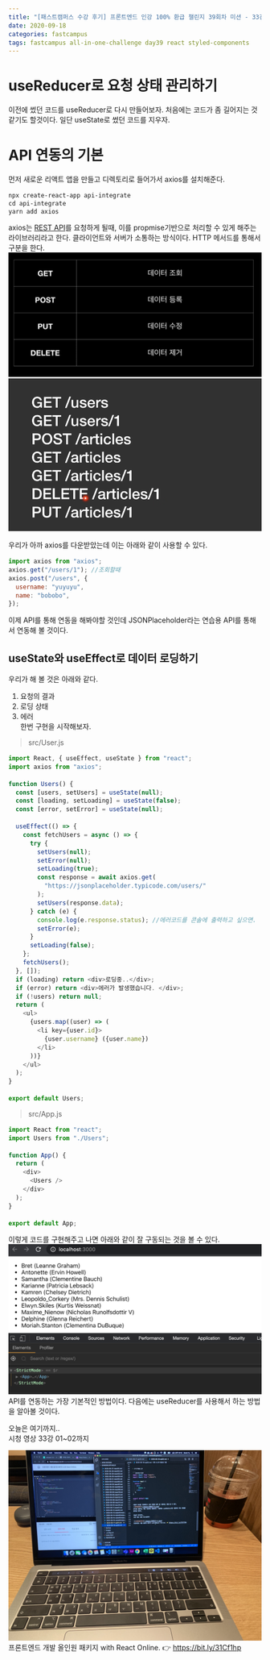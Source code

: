 ```yaml
---
title: "[패스트캠퍼스 수강 후기] 프론트엔드 인강 100% 환급 챌린지 39회차 미션 - 33강 useReducer, useAsync, 커스텀 Hook"
date: 2020-09-18
categories: fastcampus
tags: fastcampus all-in-one-challenge day39 react styled-components
---
```


# useReducer로 요청 상태 관리하기

이전에 썼던 코드를 useReducer로 다시 만들어보자. 처음에는 코드가 좀 길어지는 것 같기도 할것이다. 일단 useState로 썼던 코드를 지우자.

# API 연동의 기본

먼저 새로운 리액트 앱을 만들고 디렉토리로 들어가서 axios를 설치해준다.

```
npx create-react-app api-integrate
cd api-integrate
yarn add axios
```

axios는 [REST API](http://bit.ly/learn-restapi)를 요청하게 될때, 이를 propmise기반으로 처리할 수 있게 해주는 라이브러리라고 한다.
클라이언트와 서버가 소통하는 방식이다. HTTP 메서드를 통해서 구분을 한다.
![GET POST DELETE PUT](/images/200917-1.png)
![GET POST DELETE PUT](/images/200917-2.png)

우리가 아까 axios를 다운받았는데 이는 아래와 같이 사용할 수 있다.

```javascript
import axios from "axios";
axios.get("/users/1"); //조회할때
axios.post("/users", {
  username: "yuyuyu",
  name: "bobobo",
});
```

이제 API를 통해 연동을 해봐야할 것인데 JSONPlaceholder라는 연습용 API를 통해서 연동해 볼 것이다.

## useState와 useEffect로 데이터 로딩하기

우리가 해 볼 것은 아래와 같다.

1. 요청의 결과
2. 로딩 상태
3. 에러  
   한번 구현을 시작해보자.

> src/User.js

```javascript
import React, { useEffect, useState } from "react";
import axios from "axios";

function Users() {
  const [users, setUsers] = useState(null);
  const [loading, setLoading] = useState(false);
  const [error, setError] = useState(null);

  useEffect(() => {
    const fetchUsers = async () => {
      try {
        setUsers(null);
        setError(null);
        setLoading(true);
        const response = await axios.get(
          "https://jsonplaceholder.typicode.com/users/"
        );
        setUsers(response.data);
      } catch (e) {
        console.log(e.response.status); //에러코드를 콘솔에 출력하고 싶으면.
        setError(e);
      }
      setLoading(false);
    };
    fetchUsers();
  }, []);
  if (loading) return <div>로딩중..</div>;
  if (error) return <div>에러가 발생했습니다. </div>;
  if (!users) return null;
  return (
    <ul>
      {users.map((user) => (
        <li key={user.id}>
          {user.username} ({user.name})
        </li>
      ))}
    </ul>
  );
}

export default Users;
```

> src/App.js

```javascript
import React from "react";
import Users from "./Users";

function App() {
  return (
    <div>
      <Users />
    </div>
  );
}

export default App;
```

이렇게 코드를 구현해주고 나면 아래와 같이 잘 구동되는 것을 볼 수 있다.  
![리액트화면](/images/200917-3.png)  
API를 연동하는 가장 기본적인 방법이다. 다음에는 useReducer를 사용해서 하는 방법을 알아볼 것이다.

오늘은 여기까지..  
시청 영상 33강 01~02까지

![수강인증이미지](/images/200918-1.jpeg)
프론트엔드 개발 올인원 패키지 with React Online. 👉 https://bit.ly/31Cf1hp
